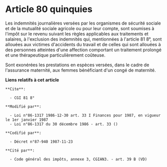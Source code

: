 # Article 80 quinquies

Les indemnités journalières versées par les organismes de sécurité sociale et de la mutualité sociale agricole ou pour leur
compte, sont soumises à l'impôt sur le revenu suivant les règles applicables aux traitements et salaires, à l'exclusion des
indemnités qui, mentionnées à l'article 81 8°, sont allouées aux victimes d'accidents du travail et de celles qui sont
allouées à des personnes atteintes d'une affection comportant un traitement prolongé et une thérapeutique particulièrement
coûteuse.

Sont exonérées les prestations en espèces versées, dans le cadre de l'assurance maternité, aux femmes bénéficiant d'un congé
de maternité.

**Liens relatifs à cet article**

	**Cite**:

	  - CGI 81 8°

	**Modifié par**:

	  - Loi n°86-1317 1986-12-30 art. 33 I Finances pour 1987, en vigueur le 1er janvier 1987
	  - Loi n°86-1317 du 30 décembre 1986 - art. 33 ()

	**Codifié par**:

	  - Décret n°87-940 1987-11-23

	**Cité par**:

	  - Code général des impôts, annexe 3, CGIAN3. - art. 39 B (VD)
